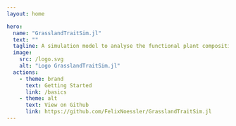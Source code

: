 ```yaml
---
layout: home

hero:
  name: "GrasslandTraitSim.jl"
  text: ""
  tagline: A simulation model to analyse the functional plant composition of managed grasslands under global change.
  image:
    src: /logo.svg
    alt: "Logo GrasslandTraitSim.jl"
  actions:
    - theme: brand
      text: Getting Started
      link: /basics
    - theme: alt
      text: View on Github
      link: https://github.com/FelixNoessler/GrasslandTraitSim.jl
---
```


